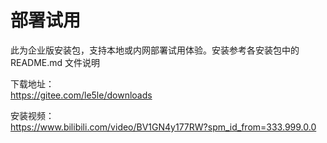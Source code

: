 # 部署试用

此为企业版安装包，支持本地或内网部署试用体验。安装参考各安装包中的 README.md 文件说明

下载地址：  
https://gitee.com/le5le/downloads

安装视频：  
https://www.bilibili.com/video/BV1GN4y177RW?spm_id_from=333.999.0.0

